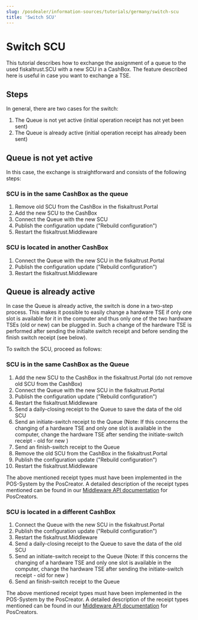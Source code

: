 ```yaml
---
slug: /posdealer/information-sources/tutorials/germany/switch-scu
title: 'Switch SCU'
---
```


# Switch SCU

This tutorial describes how to exchange the assignment of a queue to the used fiskaltrust.SCU with a new SCU in a CashBox. The feature described here is useful in case you want to exchange a TSE.

## Steps

In general, there are two cases for the switch:

1. The Queue is not yet active (initial operation receipt has not yet been sent)
2. The Queue is already active (initial operation receipt has already been sent)

## Queue is not yet active

In this case, the exchange is straightforward and consists of the following steps:

### SCU is in the same CashBox as the queue

1. Remove old SCU from the CashBox in the fiskaltrust.Portal
2. Add the new SCU to the CashBox
3. Connect the Queue with the new SCU
4. Publish the configuration update ("Rebuild configuration")
5. Restart the fiskaltrust.Middleware

### SCU is located in another CashBox

1. Connect the Queue with the new SCU in the fiskaltrust.Portal
2. Publish the configuration update ("Rebuild configuration")
3. Restart the fiskaltrust.Middleware

## Queue is already active

In case the Queue is already active, the switch is done in a two-step process. This makes it possible to easily change a hardware TSE if only one slot is available for it in the computer and thus only one of the two hardware TSEs (old or new) can be plugged in. Such a change of the hardware TSE is performed after sending the initialte switch receipt and before sending the finish switch receipt (see below).

To switch the SCU, proceed as follows:

### SCU is in the same CashBox as the Queue

1. Add the new SCU to the CashBox in the fiskaltrust.Portal (do not remove old SCU from the CashBox)
2. Connect the Queue with the new SCU in the fiskaltrust.Portal
3. Publish the configuration update ("Rebuild configuration")
4. Restart the fiskaltrust.Middleware
5. Send a daily-closing receipt to the Queue to save the data of the old SCU
6. Send an initiate-switch receipt to the Queue
(Note: If this concerns the changing of a hardware TSE and only one slot is available in the computer, change the hardware TSE after sending the initiate-switch receipt - old for new )
7. Send an finish-switch receipt to the Queue
8. Remove the old SCU from the CashBox in the fiskaltrust.Portal
9. Publish the configuration update ("Rebuild configuration")
10. Restart the fiskaltrust.Middleware

The above mentioned receipt types must have been implemented in the POS-System by the PosCreator. A detailed description of the receipt types mentioned can be found in our [Middleware API documentation](https://docs.fiskaltrust.cloud/docs/poscreators/middleware-doc/germany/reference-tables/ftreceiptcase) for PosCreators.

### SCU is located in a different CashBox

1. Connect the Queue with the new SCU in the fiskaltrust.Portal
2. Publish the configuration update ("Rebuild configuration")
3. Restart the fiskaltrust.Middleware
4. Send a daily-closing receipt to the Queue to save the data of the old SCU
5. Send an initiate-switch receipt to the Queue
(Note: If this concerns the changing of a hardware TSE and only one slot is available in the computer, change the hardware TSE after sending the initiate-switch receipt - old for new )
6. Send an finish-switch receipt to the Queue

The above mentioned receipt types must have been implemented in the POS-System by the PosCreator. A detailed description of the receipt types mentioned can be found in our [Middleware API documentation](https://docs.fiskaltrust.cloud/docs/poscreators/middleware-doc/germany/reference-tables/ftreceiptcase) for PosCreators.
